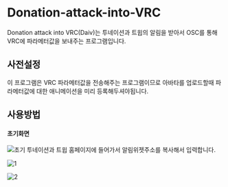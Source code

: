 # Donation-attack-into-VRC
Donation attack into VRC(Daiv)는 투네이션과 트윕의 알림을 받아서 OSC를 통해 VRC에 파라메터값을 보내주는 프로그램입니다.

## 사전설정
이 프로그램은 VRC 파라메터값을 전송해주는 프로그램이므로 아바타를 업로드할때 파라메터값에 대한 애니메이션을 미리 등록해두셔야됩니다.

## 사용방법
#### 초기화면
![초기](https://user-images.githubusercontent.com/82574391/166342589-849cfd42-8d38-48ca-bdf5-74bd492e2c84.JPG)
투네이션과 트윕 홈페이지에 들어가서 알림위젯주소를 복사해서 입력합니다.

![1](https://user-images.githubusercontent.com/82574391/166342619-851b4062-9b68-42c6-8f09-37138b45a9df.JPG)

![2](https://user-images.githubusercontent.com/82574391/166342622-714d6e2b-e106-4d05-9955-dbca3ddc4cd3.JPG)
